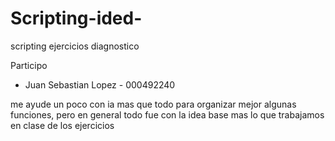 # Scripting-ided-
scripting ejercicios diagnostico


Participo

- Juan Sebastian Lopez  - 000492240

me ayude un poco con ia mas que todo para organizar mejor algunas funciones, pero en general todo fue con la idea base mas lo que trabajamos en clase de los ejercicios